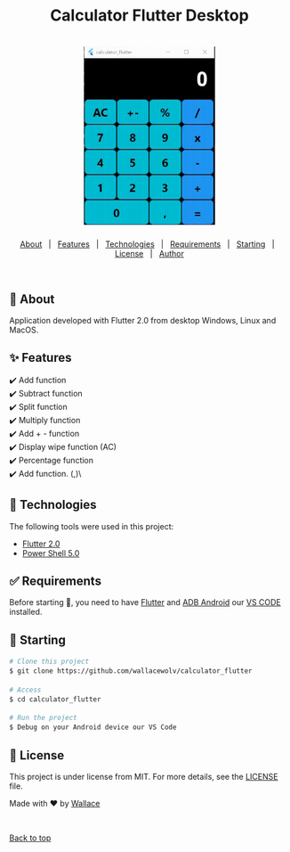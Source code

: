 <h1 align="center">Calculator Flutter Desktop</h1>

<h1 align="center"> 
  <img height="320" src="./assets/images/calculator_flutter.gif" alt="Calculator_flutter" />
</h1>

<p align="center">
  <a href="#dart-about">About</a> &#xa0; | &#xa0; 
  <a href="#sparkles-features">Features</a> &#xa0; | &#xa0;
  <a href="#rocket-technologies">Technologies</a> &#xa0; | &#xa0;
  <a href="#white_check_mark-requirements">Requirements</a> &#xa0; | &#xa0;
  <a href="#checkered_flag-starting">Starting</a> &#xa0; | &#xa0;
  <a href="#memo-license">License</a> &#xa0; | &#xa0;
  <a href="https://github.com/wallacewolv" target="_blank">Author</a>
</p>

<br>

## :dart: About ##

Application developed with Flutter 2.0 from desktop Windows, Linux and MacOS.

## :sparkles: Features ##

:heavy_check_mark: Add function\
:heavy_check_mark: Subtract function\
:heavy_check_mark: Split function\
:heavy_check_mark: Multiply function\
:heavy_check_mark: Add + - function\
:heavy_check_mark: Display wipe function (AC)\
:heavy_check_mark: Percentage function\
:heavy_check_mark: Add function. (,)\



## :rocket: Technologies ##

The following tools were used in this project:

- [Flutter 2.0](https://events.flutter.dev/)
- [Power Shell 5.0](https://docs.microsoft.com/pt-br/skypeforbusiness/set-up-your-computer-for-windows-powershell/download-and-install-windows-powershell-5-1)

## :white_check_mark: Requirements ##

Before starting :checkered_flag:, you need to have [Flutter](https://flutter.dev/)  and [ADB Android](https://developer.android.com/studio/command-line/adb?hl=pt-br) our [VS CODE](https://code.visualstudio.com/) installed.

## :checkered_flag: Starting ##

```bash
# Clone this project
$ git clone https://github.com/wallacewolv/calculator_flutter

# Access
$ cd calculator_flutter

# Run the project
$ Debug on your Android device our VS Code

```

## :memo: License ##

This project is under license from MIT. For more details, see the [LICENSE](LICENSE) file.


Made with :heart: by <a href="https://github.com/wallacewolv" target="_blank"> Wallace</a>

&#xa0;

<a href="#top">Back to top</a>
